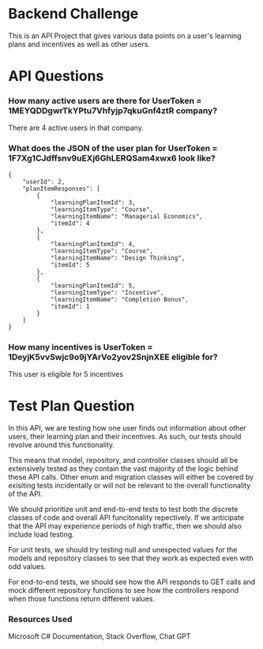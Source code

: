 # Backend Challenge
This is an API Project that gives various data points on a user's learning plans and incentives as well as other users. 

# API Questions
### How many active users are there for UserToken = 1MEYQDDgwrTkYPtu7Vhfyjp7qkuGnf4ztR company?
There are 4 active users in that company.

### What does the JSON of the user plan for UserToken = 1F7Xg1CJdffsnv9uEXj6GhLERQSam4xwx6 look like?
```
{
    "userId": 2,
    "planItemResponses": [
        {
            "learningPlanItemId": 3,
            "learningItemType": "Course",
            "learningItemName": "Managerial Economics",
            "itemId": 4
        },
        {
            "learningPlanItemId": 4,
            "learningItemType": "Course",
            "learningItemName": "Design Thinking",
            "itemId": 5
        },
        {
            "learningPlanItemId": 5,
            "learningItemType": "Incentive",
            "learningItemName": "Completion Bonus",
            "itemId": 1
        }
    ]
}
```

### How many incentives is UserToken = 1DeyjK5vvSwjc9o9jYArVo2yov2SnjnXEE eligible for?
This user is eligible for 5 incentives

# Test Plan Question
In this API, we are testing how one user finds out information about other users, their learning plan and their incentives. As such, our tests should revolve around this functionality. 

This means that model, repository, and controller classes should all be extensively tested as they contain the vast majority of the logic behind these API calls. Other enum and migration classes will either be covered by exisiting tests incidentally or will not be relevant to the overall functionality of the API. 

We should prioritize unit and end-to-end tests to test both the discrete classes of code and overall API funcitonality repectively. If we anticipate that the API may experience periods of high traffic, then we should also include load testing.

For unit tests, we should try testing null and unexpected values for the models and repository classes to see that they work as expected even with odd values. 

For end-to-end tests, we should see how the API responds to GET calls and mock different repository functions to see how the controllers respond when those functions return different values. 

### Resources Used
Microsoft C# Documentation, Stack Overflow, Chat GPT